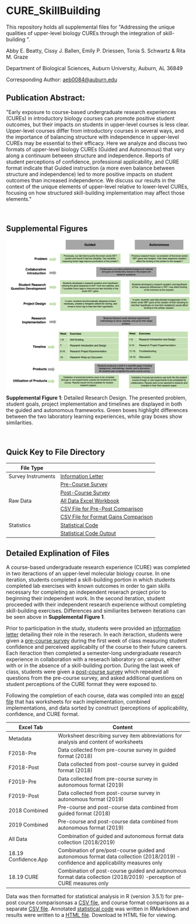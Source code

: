# CURE_SkillBuilding
This repository holds all supplemental files for "Addressing the unique qualities of upper-level biology CUREs through the integration of skill-building ".

Abby E. Beatty, Cissy J. Ballen, Emily P. Driessen, Tonia S. Schwartz & Rita M. Graze

Department of Biological Sciences, Auburn University, Auburn, AL 36849

Corresponding Author: aeb0084@auburn.edu



## Publication Abstract: 
"Early exposure to course-based undergraduate research experiences (CUREs) in introductory biology courses can promote positive student outcomes, but their impacts on students in upper-level courses is less clear. Upper-level courses differ from introductory courses in several ways, and the importance of balancing structure with independence in upper-level CUREs may be essential to their efficacy. Here we analyze and discuss two formats of upper-level biology CUREs (Guided and Autonomous) that vary along a continuum between structure and independence. Reports of student perceptions of confidence, professional applicability, and CURE format indicate that Guided instruction (a more even balance between structure and independence) led to more positive impacts on student outcomes than increased independence. We discuss our results in the context of the unique elements of upper-level relative to lower-level CUREs, focusing on how structured skill-building implementation may affect those elements."

&nbsp;

## Supplemental Figures
<img src="SuppFig1.png" width="600">

**Supplemental Figure 1**: Detailed Research Design. The presented problem, student goals, project implementation and timelines are displayed in both the guided and autonomous frameworks.  Green boxes highlight differences between the two laboratory learning experiences, while gray boxes show similarities.

&nbsp;

## Quick Key to File Directory
File Type | &nbsp;
------------------------------------ | -----------------------------------------------------
Survey Instruments                   | [Information Letter](Information_Letter_2019.docx)
&nbsp;                               | [Pre-Course Survey](Pre_Survey_2019_edit.pdf)
&nbsp;                               | [Post-Course Survey](Post_Survey_2019_edit.pdf)
Raw Data                             | [All Data Excel Workbook](Final.Data.Set.12_2_20.xlsx)
&nbsp;                               | [CSV File for Pre-Post Comparison](Models.csv)
&nbsp;                               | [CSV File for Format Gains Comparison](Gains.csv)
Statistics                           | [Statistical Code](ICB_SkillBuilding_CURE.Rmd)
&nbsp;                               | [Statistical Code Output](ICB_SkillBuilding_CURE.html)

## Detailed Explination of Files

A course-based undergraduate research experience (CURE) was completed in two iteractions of an upper-level molecular biology course. In one iteration, students completed a skill-building portion in which students completed lab exercises with known outcomes in order to gain skills necessary for completing an independent reserach project prior to beginning their independent work. In the second iteration, student proceeded with their independent research experience without completing skill-building exercises. Differences and similiarites between iterations can be seen above in **Supplemental Figure 1**.

Prior to participation in the study, students were provided an [information letter](Information_Letter_2019.docx) detailing their role in the reserach. In each iteraction, students were given a [pre-course survey](Pre_Survey_2019_edit.pdf) during the first week of class measuring student confidence and perceived applicabilty of the course to their future careers. Each iteraction then completed a semester-long undergraduate research experience in collaboration with a reserach laboratory on campus, either with or in the absence of a skill-building portion. During the last week of class, students were given a [post-course survey](Post_Survey_2019_edit.pdf) which repeated all questions from the pre-course survey, and asked additional questions on student perceptions of the CURE format they were exposed to.

Following the completion of each course, data was compiled into an [excel file](Final.Data.Set.xlsx) that has worksheets for each implementation, combined implementations, and data sorted by construct (perceptions of applicability, confidence, and CURE format. 
  
Excel Tab| Content
--------------------------- | -----------------------------------------------------
Metadata                 | Worksheet describing survey item abbreviations for analysis and content of worksheets
F2018-Pre                | Data collected from pre-course survey in guided format (2018)
F2018-Post               | Data collected from post-course survey in guided format (2018)
F2019-Pre                | Data collected from pre-course survey in autonomous format (2019)
F2019-Post               | Data collected from post-course survey in autonomous format (2019)
2018 Combined            | Pre-course and post-course data combined from guided format (2018)
2019 Combined            | Pre-course and post-course data combined from autonomous format (2019)
All Data                 | Combination of guided and autonomous format data collection (2018/2019)
18.19 Confidence.App     | Combination of pre/post-course guided and autonomous format data collection (2018/2019) -confidence and applicability measures only
18.19 CURE               | Combination of post-course guided and autonomous format data collection (2018/2019) -perception of CURE measures only


Data was then formatted for statistical analysis in R (version 3.5.1) for pre-post course comparisonsas a [CSV file](Models.csv), and course format comparisons as a separate [CSV file](Gains.csv). Annotated [statistical code](ICB_SkillBuilding_CURE.Rmd) was written in RMarkdown and results were written to a [HTML file](ICB_SkillBuilding_CURE.html). Download te HTML file for viewing.

